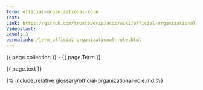```yaml
---
Term: official-organizational-role
Text: 
Link: https://github.com/trustoverip/acdc/wiki/official-organizational-role
Videostart: 
Level: 3
permalink: /term_official-organizational-role.html
---
```


{{ page.collection }} - {{ page.Term }}

   {{ page.text }}

{% include_relative glossary/official-organizational-role.md %}

